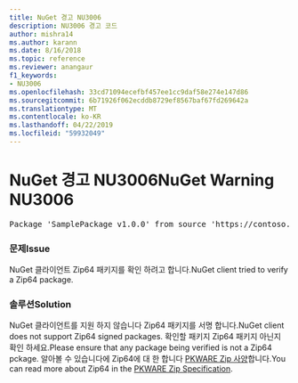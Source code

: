 ```yaml
---
title: NuGet 경고 NU3006
description: NU3006 경고 코드
author: mishra14
ms.author: karann
ms.date: 8/16/2018
ms.topic: reference
ms.reviewer: anangaur
f1_keywords:
- NU3006
ms.openlocfilehash: 33cd71094ecefbf457ee1cc9daf58e274e147d86
ms.sourcegitcommit: 6b71926f062ecddb8729ef8567baf67fd269642a
ms.translationtype: MT
ms.contentlocale: ko-KR
ms.lasthandoff: 04/22/2019
ms.locfileid: "59932049"
---
```

# <a name="nuget-warning-nu3006"></a><span data-ttu-id="81035-103">NuGet 경고 NU3006</span><span class="sxs-lookup"><span data-stu-id="81035-103">NuGet Warning NU3006</span></span>

<pre>Package 'SamplePackage v1.0.0' from source 'https://contoso.com/index.json': Signed Zip64 packages are not supported.</pre>

### <a name="issue"></a><span data-ttu-id="81035-104">문제</span><span class="sxs-lookup"><span data-stu-id="81035-104">Issue</span></span>

<span data-ttu-id="81035-105">NuGet 클라이언트 Zip64 패키지를 확인 하려고 합니다.</span><span class="sxs-lookup"><span data-stu-id="81035-105">NuGet client tried to verify a Zip64 package.</span></span>


### <a name="solution"></a><span data-ttu-id="81035-106">솔루션</span><span class="sxs-lookup"><span data-stu-id="81035-106">Solution</span></span>

<span data-ttu-id="81035-107">NuGet 클라이언트를 지원 하지 않습니다 Zip64 패키지를 서명 합니다.</span><span class="sxs-lookup"><span data-stu-id="81035-107">NuGet client does not support Zip64 signed packages.</span></span> <span data-ttu-id="81035-108">확인할 패키지 Zip64 패키지 아닌지 확인 하세요.</span><span class="sxs-lookup"><span data-stu-id="81035-108">Please ensure that any package being verified is not a Zip64 pckage.</span></span> <span data-ttu-id="81035-109">알아볼 수 있습니다에 Zip64에 대 한 합니다 [PKWARE Zip 사양](https://pkware.cachefly.net/webdocs/casestudies/APPNOTE.TXT)합니다.</span><span class="sxs-lookup"><span data-stu-id="81035-109">You can read more about Zip64 in the [PKWARE Zip Specification](https://pkware.cachefly.net/webdocs/casestudies/APPNOTE.TXT).</span></span>


